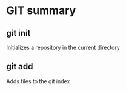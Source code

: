 # GIT summary

## git init

Initializes a repository in the current directory

## git add	

Adds files to the git index

